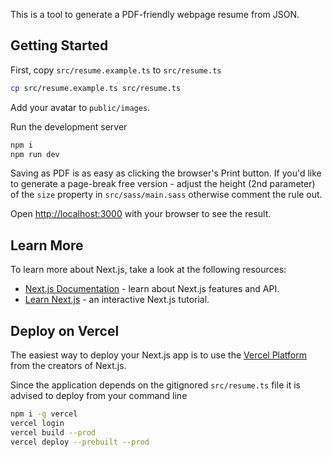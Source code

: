 This is a tool to generate a PDF-friendly webpage resume from JSON.

## Getting Started

First, copy `src/resume.example.ts` to `src/resume.ts`

```bash
cp src/resume.example.ts src/resume.ts
```

Add your avatar to `public/images`.

Run the development server

```bash
npm i
npm run dev
```

Saving as PDF is as easy as clicking the browser's Print button.
If you'd like to generate a page-break free version - adjust the height (2nd parameter) of the `size` property in `src/sass/main.sass` otherwise comment the rule out.

Open [http://localhost:3000](http://localhost:3000) with your browser to see the result.

## Learn More

To learn more about Next.js, take a look at the following resources:

- [Next.js Documentation](https://nextjs.org/docs) - learn about Next.js features and API.
- [Learn Next.js](https://nextjs.org/learn) - an interactive Next.js tutorial.

## Deploy on Vercel

The easiest way to deploy your Next.js app is to use the [Vercel Platform](https://vercel.com/new?utm_medium=default-template&filter=next.js&utm_source=create-next-app&utm_campaign=create-next-app-readme) from the creators of Next.js.

Since the application depends on the gitignored `src/resume.ts` file it is advised to deploy from your command line

```bash
npm i -g vercel
vercel login
vercel build --prod
vercel deploy --prebuilt --prod
```

